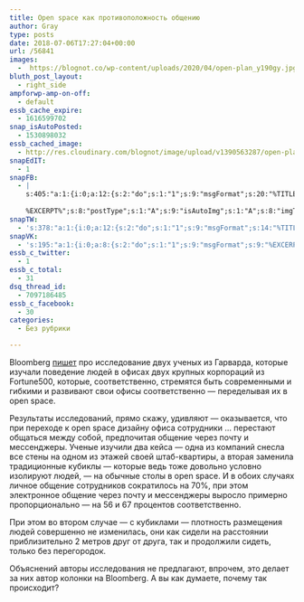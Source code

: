 ```yaml
---
title: Open space как противоположность общению
author: Gray
type: posts
date: 2018-07-06T17:27:04+00:00
url: /56841
images:
  -  https://blognot.co/wp-content/uploads/2020/04/open-plan_y190gy.jpg
bluth_post_layout:
  - right_side
ampforwp-amp-on-off:
  - default
essb_cache_expire:
  - 1616599702
snap_isAutoPosted:
  - 1530898032
essb_cached_image:
  - http://res.cloudinary.com/blognot/image/upload/v1390563287/open-plan_y190gy.jpg
snapEdIT:
  - 1
snapFB:
  - |
    s:405:"a:1:{i:0;a:12:{s:2:"do";s:1:"1";s:9:"msgFormat";s:20:"%TITLE%
    
    %EXCERPT%";s:8:"postType";s:1:"A";s:9:"isAutoImg";s:1:"A";s:8:"imgToUse";s:0:"";s:9:"isAutoURL";s:1:"A";s:8:"urlToUse";s:0:"";s:4:"doFB";i:0;s:8:"isPosted";s:1:"1";s:4:"pgID";s:32:"133222213376133_1989529077745428";s:7:"postURL";s:62:"http://www.facebook.com/133222213376133/posts/1989529077745428";s:5:"pDate";s:19:"2018-07-06 17:27:12";}}";
snapTW:
  - 's:378:"a:1:{i:0;a:12:{s:2:"do";s:1:"1";s:9:"msgFormat";s:14:"%TITLE%  %URL%";s:8:"attchImg";s:1:"1";s:9:"isAutoImg";s:1:"A";s:8:"imgToUse";s:0:"";s:9:"isAutoURL";s:1:"A";s:8:"urlToUse";s:0:"";s:4:"doTW";i:0;s:8:"isPosted";s:1:"1";s:4:"pgID";s:19:"1015286050607034376";s:7:"postURL";s:54:"https://twitter.com/gray_ru/status/1015286050607034376";s:5:"pDate";s:19:"2018-07-06 17:27:12";}}";'
snapVK:
  - 's:195:"a:1:{i:0;a:8:{s:2:"do";s:1:"1";s:9:"msgFormat";s:9:"%EXCERPT%";s:8:"postType";s:1:"I";s:9:"isAutoImg";s:1:"A";s:8:"imgToUse";s:0:"";s:9:"isAutoURL";s:1:"A";s:8:"urlToUse";s:0:"";s:4:"doVK";i:0;}}";'
essb_c_twitter:
  - 1
essb_c_total:
  - 31
dsq_thread_id:
  - 7097186485
essb_c_facebook:
  - 30
categories:
  - Без рубрики

---
```








Bloomberg [пишет][1] про исследование двух ученых из Гарварда, которые изучали поведение людей в офисах двух крупных корпораций из Fortune500, которые, соответственно, стремятся быть современными и гибкими и развивают свои офисы соответственно — переделывая их в open space.

Результаты исследований, прямо скажу, удивляют — оказывается, что при переходе к open space дизайну офиса сотрудники … перестают общаться между собой, предпочитая общение через почту и мессенджеры. Ученые изучили два кейса — одна из компаний снесла все стены на одном из этажей своей штаб-квартиры, а вторая заменила традиционные кубиклы — которые ведь тоже довольно условно изолируют людей, — на обычные столы в open space. И в обоих случаях личное общение сотрудников сократилось на 70%, при этом электронное общение через почту и мессенджеры выросло примерно пропорционально — на 56 и 67 процентов соответственно.

При этом во втором случае — с кубиклами — плотность размещения людей совершенно не изменилась, они как сидели на расстоянии приблизительно 2 метров друг от друга, так и продолжили сидеть, только без перегородок. 

Объяснений авторы исследования не предлагают, впрочем, это делает за них автор колонки на Bloomberg. А вы как думаете, почему так происходит?

 [1]: https://www.bloomberg.com/view/articles/2018-07-04/open-plan-offices-are-making-us-less-social